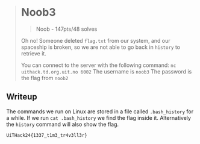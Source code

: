 > # Noob3
> > Noob - 147pts/48 solves
>
> Oh no! Someone deleted `flag.txt` from our system, and our spaceship is broken, so we are not able to go back in `history` to retrieve it.
>
> You can connect to the server with the following command: `nc uithack.td.org.uit.no 6002`
> The username is `noob3`
> The password is the flag from `noob2`

## Writeup
The commands we run on Linux are stored in a file called `.bash_history` for a while. If we run `cat .bash_history` we find the flag inside it. Alternatively the `history` command will also show the flag.

```
UiTHack24{1337_t1m3_tr4v3ll3r}
```